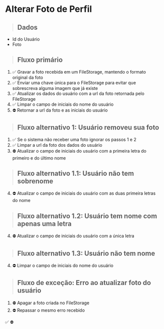 # Alterar Foto de Perfil

> ## Dados
* Id do Usuário
* Foto

> ## Fluxo primário
1. ✅ Gravar a foto recebida em um FileStorage, mantendo o formato original da foto
2. ✅ Enviar uma chave única para o FileStorage para evitar que sobrescreva alguma imagem que já existe
3. ✅ Atualizar os dados do usuário com a url da foto retornada pelo FileStorage
4. ✅ Limpar o campo de iniciais do nome do usuário
5. ⛔ Retornar a url da foto e as iniciais do usuário

> ## Fluxo alternativo 1: Usuário removeu sua foto
1. ✅ Se o sistema não receber uma foto ignorar os passos 1 e 2
3. ✅ Limpar a url da foto dos dados do usuário
4. ⛔ Atualizar o campo de iniciais do usuário com a primeira letra do primeiro e do último nome

> ## Fluxo alternativo 1.1: Usuário não tem sobrenome
4. ⛔ Atualizar o campo de iniciais do usuário com as duas primeira letras do nome

> ## Fluxo alternativo 1.2: Usuário tem nome com apenas uma letra
4. ⛔ Atualizar o campo de iniciais do usuário com a única letra

> ## Fluxo alternativo 1.3: Usuário não tem nome
4. ⛔ Limpar o campo de iniciais do nome do usuário

> ## Fluxo de exceção: Erro ao atualizar foto do usuário
1. ⛔ Apagar a foto criada no FileStorage
2. ⛔ Repassar o mesmo erro recebido

✅
⛔